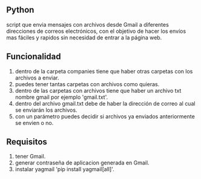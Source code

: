 ## Python
script que envia mensajes con archivos desde Gmail a diferentes direcciones de correos electrónicos, con el objetivo de hacer los envíos mas fáciles y rapidos sin necesidad de entrar a la página web.

## Funcionalidad 
1. dentro de la carpeta companies tiene que haber otras carpetas con los archivos a enviar.
2. puedes tener tantas carpetas con archivos como quieras.
3. dentro de las carpetas con archivos tiene que haber un archivo txt nombre gmail por ejemplo 'gmail.txt'.
4. dentro del archivo gmail.txt debe de haber la dirección de correo al cual se enviarán los archivos.
5. con un parámetro puedes decidir si archivos ya enviados anteriormente se envien o no.

## Requisitos
1. tener Gmail.
2. generar contraseña de aplicacion generada en Gmail.
3. instalar yagmail 'pip install yagmail[all]'.

